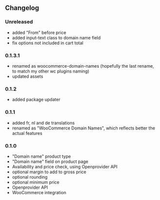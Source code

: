 ## Changelog

### Unreleased
* added "From" before price
* added input-text class to domain name field
* fix options not included in cart total

### 0.1.3.1
* renamed as woocommerce-domain-names (hopefully the last rename, to match my other wc plugins naming)
* updated assets

### 0.1.2
* added package updater

### 0.1.1
* added fr, nl and de translations
* renamed as "WooCommerce Domain Names", which reflects better the actual features

### 0.1.0

* "Domain name" product type
* "Domain name" field on product page
* Availability and price check, using Openprovider API
* optional margin to add to gross price
* optional rounding
* optional minimum price
* Openprovider API
* WooCommerce integration
